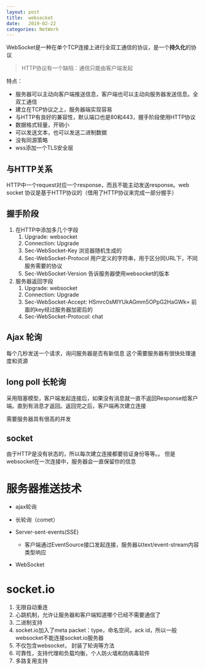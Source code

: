 ```yaml
---
layout: post
title:  websocket
date:   2019-02-22
categories: NetWork 
---
```


WebSocket是一种在单个TCP连接上进行全双工通信的协议，是一个**持久化**的协议

> HTTP协议有一个缺陷：通信只能由客户端发起

特点：
- 服务器可以主动向客户端推送信息，客户端也可以主动向服务器发送信息。全双工通信
- 建立在TCP协议之上，服务器端实现容易
- 与HTTP有良好的兼容性，默认端口也是80和443，握手阶段使用HTTP协议
- 数据格式轻量，开销小
- 可以发送文本，也可以发送二进制数据
- 没有同源策略
- wss添加一个TLS安全层

## 与HTTP关系
HTTP中一个request对应一个response，而且不能主动发送response。web socket 协议是基于HTTP协议的（借用了HTTP协议来完成一部分握手）

## 握手阶段

1. 在HTTP中添加多几个字段
   1. Upgrade: websocket
   2. Connection: Upgrade
   3. Sec-WebSocket-Key 浏览器随机生成的
   4. Sec-WebSocket-Protocol 用户定义的字符串，用于区分同URL下，不同服务需要的协议
   5. Sec-WebSocket-Version 告诉服务器使用websocket的版本
2. 服务器返回字段
   1. Upgrade: websocket
   2. Connection: Upgrade
   3. Sec-WebSocket-Accept: HSmrc0sMlYUkAGmm5OPpG2HaGWk= 前面的key经过服务器加密后的
   4. Sec-WebSocket-Protocol: chat

## Ajax 轮询
每个几秒发送一个请求，询问服务器是否有新信息
这个需要服务器有很快处理速度和资源

## long poll 长轮询
采用阻塞模型，客户端发起连接后，如果没有消息就一直不返回Response给客户端。直到有消息才返回。返回完之后，客户端再次建立连接

需要服务器具有很高的并发

## socket
由于HTTP是没有状态的，所以每次建立连接都要验证身份等等。。
但是websocket在一次连接中，服务器会一直保留你的信息

# 服务器推送技术

- ajax轮询
- 长轮询（comet）
- Server-sent-events(SSE)
  - 客户端通过EventSource接口发起连接，服务器以text/event-stream内容类型响应

- WebSocket

# socket.io
1. 无限自动重连
2. 心跳机制，允许让服务器和客户端知道哪个已经不需要通信了
3. 二进制支持
4. socket.io加入了meta packet：type，命名空间，ack id，所以一般websocket不能连接socket.io服务器
5. 不仅包含websocket， 封装了轮询等方法
6. 可靠性，支持代理和负载均衡，个人防火墙和防病毒软件
7. 多路复用支持
